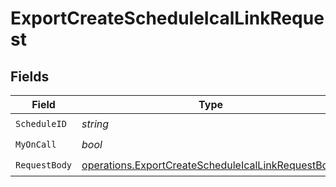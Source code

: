 # ExportCreateScheduleIcalLinkRequest


## Fields

| Field                                                                                                                    | Type                                                                                                                     | Required                                                                                                                 | Description                                                                                                              |
| ------------------------------------------------------------------------------------------------------------------------ | ------------------------------------------------------------------------------------------------------------------------ | ------------------------------------------------------------------------------------------------------------------------ | ------------------------------------------------------------------------------------------------------------------------ |
| `ScheduleID`                                                                                                             | *string*                                                                                                                 | :heavy_check_mark:                                                                                                       | N/A                                                                                                                      |
| `MyOnCall`                                                                                                               | *bool*                                                                                                                   | :heavy_check_mark:                                                                                                       | N/A                                                                                                                      |
| `RequestBody`                                                                                                            | [operations.ExportCreateScheduleIcalLinkRequestBody](../../models/operations/exportcreatescheduleicallinkrequestbody.md) | :heavy_check_mark:                                                                                                       | N/A                                                                                                                      |